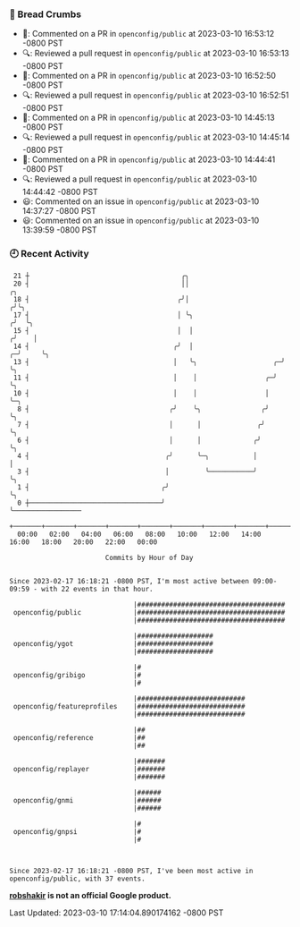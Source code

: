 ### 🍞 Bread Crumbs

 * 💬: Commented on a PR in  `openconfig/public` at 2023-03-10 16:53:12 -0800 PST
 * 🔍: Reviewed a pull request in  `openconfig/public` at 2023-03-10 16:53:13 -0800 PST
 * 💬: Commented on a PR in  `openconfig/public` at 2023-03-10 16:52:50 -0800 PST
 * 🔍: Reviewed a pull request in  `openconfig/public` at 2023-03-10 16:52:51 -0800 PST
 * 💬: Commented on a PR in  `openconfig/public` at 2023-03-10 14:45:13 -0800 PST
 * 🔍: Reviewed a pull request in  `openconfig/public` at 2023-03-10 14:45:14 -0800 PST
 * 💬: Commented on a PR in  `openconfig/public` at 2023-03-10 14:44:41 -0800 PST
 * 🔍: Reviewed a pull request in  `openconfig/public` at 2023-03-10 14:44:42 -0800 PST
 * 😃: Commented on an issue in `openconfig/public` at 2023-03-10 14:37:27 -0800 PST
 * 😃: Commented on an issue in `openconfig/public` at 2023-03-10 13:39:59 -0800 PST

### 🕘 Recent Activity
```
 21 ┼                                      ╭╮
 20 ┤                                      ││                            ╭╮
 18 ┤                                     ╭╯│                           ╭╯╰╮
 17 ┤                                     │ ╰╮                         ╭╯  ╰╮
 15 ┤                                     │  │                        ╭╯    │
 14 ┤                                    ╭╯  │                      ╭─╯     ╰╮
 13 ┤                                    │   ╰╮                   ╭─╯        ╰╮
 11 ┤                                    │    │                 ╭─╯           ╰╮
 10 ┤                                    │    │                 │              ╰─╮
  8 ┤                                   ╭╯    ╰╮               ╭╯                ╰╮
  7 ┤                                   │      │              ╭╯                  ╰╮
  6 ┤                                   │      │             ╭╯                    ╰╮
  4 ┤                                  ╭╯      ╰─╮           │                      │
  3 ┤                                  │         ╰───────────╯                      ╰╮
  1 ┤                                 ╭╯                                             ╰╮
  0 ┼─────────────────────────────────╯                                               ╰─────────────────
    +───────+───────+───────+───────+───────+───────+───────+───────+───────+───────+───────+───────+────
  00:00   02:00   04:00   06:00   08:00   10:00   12:00   14:00   16:00   18:00   20:00   22:00   00:00   

						Commits by Hour of Day


Since 2023-02-17 16:18:21 -0800 PST, I'm most active between 09:00-09:59 - with 22 events in that hour.

```



```
                               |#####################################
 openconfig/public             |#####################################
                               |#####################################

                               |###################
 openconfig/ygot               |###################
                               |###################

                               |#
 openconfig/gribigo            |#
                               |#

                               |###########################
 openconfig/featureprofiles    |###########################
                               |###########################

                               |##
 openconfig/reference          |##
                               |##

                               |#######
 openconfig/replayer           |#######
                               |#######

                               |######
 openconfig/gnmi               |######
                               |######

                               |#
 openconfig/gnpsi              |#
                               |#



Since 2023-02-17 16:18:21 -0800 PST, I've been most active in openconfig/public, with 37 events.

```
**[robshakir](mailto:robjs@google.com) is not an official Google product.**  


Last Updated: 2023-03-10 17:14:04.890174162 -0800 PST
